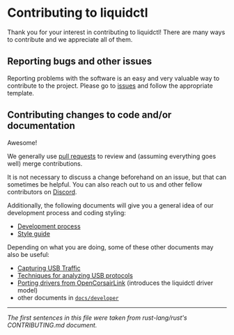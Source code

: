 # Contributing to liquidctl

Thank you for your interest in contributing to liquidctl!  There are many ways
to contribute and we appreciate all of them.

## Reporting bugs and other issues

Reporting problems with the software is an easy and very valuable way to
contribute to the project.  Please go to [issues](issues) and follow the
appropriate template.

## Contributing changes to code and/or documentation

Awesome!

We generally use [pull requests](pulls) to review and (assuming everything goes
well) merge contributions.

It is not necessary to discuss a change beforehand on an issue, but that can
sometimes be helpful.  You can also reach out to us and other fellow
contributors on [Discord](https://discord.gg/GyCBjQhqCd).

Additionally, the following documents will give you a general idea of our
development process and coding styling:

- [Development process](docs/developer/process.md)
- [Style guide](docs/developer/style-guide.md)

Depending on what you are doing, some of these other documents may also be
useful:

- [Capturing USB Traffic](docs/developer/capturing-usb-traffic.md)
- [Techniques for analyzing USB protocols](docs/developer/techniques-for-analyzing-usb-protocols.md)
- [Porting drivers from OpenCorsairLink](docs/developer/porting-drivers-from-opencorsairlink.md) (introduces the liquidctl driver model)
- other documents in [`docs/developer`](docs/developer)

---

_The first sentences in this file were taken from rust-lang/rust's
CONTRIBUTING.md document._

